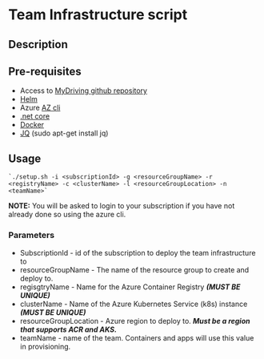 # Team Infrastructure script

## Description

## Pre-requisites

- Access to [MyDriving github repository](https://github.com/Azure-Samples/openhack-devops)
- [Helm](helm.sh)
- Azure [AZ cli](https://docs.microsoft.com/en-us/cli/azure/install-azure-cli?view=azure-cli-latest)
- [.net core](https://www.microsoft.com/net/download/)
- [Docker](https://docs.docker.com/install/)
- [JQ](https://stedolan.github.io/jq/) (sudo apt-get install jq)

## Usage

    `./setup.sh -i <subscriptionId> -g <resourceGroupName> -r <registryName> -c <clusterName> -l <resourceGroupLocation> -n <teamName>`

**NOTE:** You will be asked to login to your subscription if you have not already done so using the azure cli.

### Parameters

- SubscriptionId - id of the subscription to deploy the team infrastructure to
- resourceGroupName -  The name of the resource group to create and deploy to.
- regisgtryName - Name for the Azure Container Registry **_(MUST BE UNIQUE)_**
- clusterName - Name of the Azure Kubernetes Service (k8s) instance **_(MUST BE UNIQUE)_**
- resourceGroupLocation - Azure region to deploy to.  **_Must be a region that supports ACR and AKS._**
- teamName - name of the team.  Containers and apps will use this value in provisioning.
